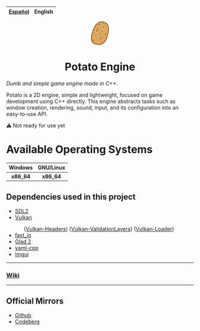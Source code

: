 | [Español](../README.md) | English |
| :--: | :--: |

<p align = "center"><img draggable = false src = "data/assets/icon/patata_icon.svg?ref_type=heads&inline=false" width=64></p>

<h1 align = "center">Potato Engine</h1>

_Dumb and simple game engine made in C++._

<p>Potato is a 2D engine, simple and lightweight, focused on game development using C++ directly. This engine abstracts tasks such as window creation, rendering, sound, input, and its configuration into an easy-to-use API.</p>

⚠️ Not ready for use yet

# Available Operating Systems

| Windows | GNU/Linux |
| :-----: | :-----: |
|<b>x86_64</b> | <b>x86_64</b> |

## Dependencies used in this project
<ul>
	<li><a href = "http://www.libsdl.org/">SDL2</a></li>
	<li><a href = "https://www.vulkan.org/">Vulkan</a></li>
	<ul>
		(<a href = "https://github.com/KhronosGroup/Vulkan-Headers.git">Vulkan-Headers</a>)
		(<a href = "https://github.com/KhronosGroup/Vulkan-ValidationLayers.git">Vulkan-ValidationLayers</a>)
		(<a href = "https://github.com/KhronosGroup/Vulkan-Loader.git">Vulkan-Loader</a>)
	</ul>
	<li><a href = "https://github.com/cppfastio/fast_io.git">fast_io</a></li>
	<li><a href = "https://github.com/Dav1dde/glad.git">Glad 2</a></li>
	<li><a href = "https://github.com/jbeder/yaml-cpp.git">yaml-cpp</a></li>
    <li><a href = "https://github.com/ocornut/imgui.git">Imgui</a></li>
</ul>

<hr>


### [Wiki](#)

<hr>

## Official Mirrors
- [Github](https://github.com/Sendan4/Patata-Engine.git)
- [Codeberg](https://codeberg.org/Sendan/patata-engine.git)
